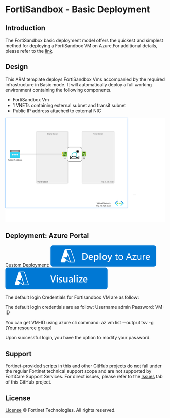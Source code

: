 # FortiSandbox - Basic Deployment

## Introduction

The FortiSandbox basic deployment model offers the quickest and simplest method for deploying a FortiSandbox VM on Azure.For additional details, please refer to the [link](https://docs.fortinet.com/document/fortisandbox-public-cloud/4.4.0/fortisandbox-vm-on-azure/626020/deploying-fortisandbox-vm-on-azure-basic).


## Design

This ARM template deploys  FortiSandbox Vms accompanied by the required infrastructure in Basic mode. It will automatically deploy a full working environment containing the following components.

- FortiSandbox Vm
- 1 VNETs containing external subnet and transit subnet
- Public IP address attached to external NIC



![FortiSandbox-VM azure design](images/FSA-BasicDeployment.png)



## Deployment: Azure Portal

Custom Deployment:
[![Deploy To Azure](https://raw.githubusercontent.com/Azure/azure-quickstart-templates/master/1-CONTRIBUTION-GUIDE/images/deploytoazure.svg?sanitize=true)](https://portal.azure.com/#create/Microsoft.Template/uri/https%3A%2F%2Fraw.githubusercontent.com%2F40net-cloud%2Ffortinet-azure-solutions%2Fmain%2FFortiSandbox%2FBasic-Deployment%2FmainTemplate.json)
[![Visualize](https://raw.githubusercontent.com/Azure/azure-quickstart-templates/master/1-CONTRIBUTION-GUIDE/images/visualizebutton.svg?sanitize=true)](http://armviz.io/#/?load=https%3A%2F%2Fraw.githubusercontent.com%2F40net-cloud%2Ffortinet-azure-solutions$2Fmain%2FFortiSandbox%2FBasic-Deployment%2FmainTemplate.json)

The default login Credentials for Fortisandbox VM are as follow:

The default login credentials are as follow:
Username admin
Password: VM-ID

You can get VM-ID using azure cli command:  az vm list -–output tsv -g [Your resource group]

Upon successful login, you have the option to modify your password.


## Support

Fortinet-provided scripts in this and other GitHub projects do not fall under the regular Fortinet technical support scope and are not supported by FortiCare Support Services.
For direct issues, please refer to the [Issues](https://github.com/40net-cloud/fortinet-azure-solutions/issues) tab of this GitHub project.

## License

[License](/../../blob/main/LICENSE) © Fortinet Technologies. All rights reserved.

